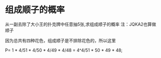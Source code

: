 # 组成顺子的概率

从一副去除了大小王的扑克牌中任意抽5张,求组成顺子的概率
注：JQKA2也算做顺子

因为总共有四种花色，组成顺子是不排除花色的，所以这里

P= 1 * 4/51 * 4/50 * 4/49 * 4/48 = 4^4/51 * 50 * 49 * 48;